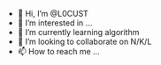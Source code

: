 - 👋 Hi, I’m @L0CUST
- 👀 I’m interested in ...
- 🌱 I’m currently learning algorithm
- 💞️ I’m looking to collaborate on N/K/L
- 📫 How to reach me ...

<!---
L0CUST/L0CUST is a ✨ special ✨ repository because its `README.md` (this file) appears on your GitHub profile.
You can click the Preview link to take a look at your changes.
--->
